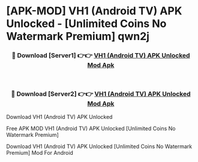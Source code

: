 # [APK-MOD] VH1 (Android TV) APK Unlocked - [Unlimited Coins No Watermark Premium] qwn2j



<div align="center">
<h3>🔴 Download [Server1] 👉👉 <a href="https://momento.my/?title=VH1_(Android_TV)_APK_Unlocked">VH1 (Android TV) APK Unlocked Mod Apk</a></h3><br>

<h3>🔴 Download [Server2] 👉👉 <a href="https://momento.my/?title=VH1_(Android_TV)_APK_Unlocked">VH1 (Android TV) APK Unlocked Mod Apk</a></h3>
</div>



Download VH1 (Android TV) APK Unlocked 

Free APK MOD VH1 (Android TV) APK Unlocked [Unlimited Coins No Watermark Premium]

Download VH1 (Android TV) APK Unlocked [Unlimited Coins No Watermark Premium] Mod For Android
